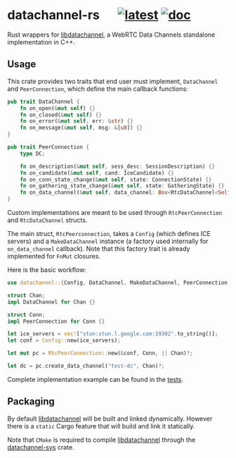 # datachannel-rs &emsp; [![latest]][crates.io] [![doc]][docs.rs]

[latest]: https://img.shields.io/crates/v/datachannel.svg
[crates.io]: https://crates.io/crates/datachannel
[doc]: https://docs.rs/datachannel/badge.svg
[docs.rs]: https://docs.rs/datachannel

Rust wrappers for [libdatachannel][], a WebRTC Data Channels standalone implementation in C++.

## Usage

This crate provides two traits that end user must implement, `DataChannel` and
`PeerConnection`, which define the main callback functions:

```rust
pub trait DataChannel {
    fn on_open(&mut self) {}
    fn on_closed(&mut self) {}
    fn on_error(&mut self, err: &str) {}
    fn on_message(&mut self, msg: &[u8]) {}
}

pub trait PeerConnection {
    type DC;

    fn on_description(&mut self, sess_desc: SessionDescription) {}
    fn on_candidate(&mut self, cand: IceCandidate) {}
    fn on_conn_state_change(&mut self, state: ConnectionState) {}
    fn on_gathering_state_change(&mut self, state: GatheringState) {}
    fn on_data_channel(&mut self, data_channel: Box<RtcDataChannel<Self::DC>>) {}
}
```

Custom implementations are meant to be used through `RtcPeerConnection` and
`RtcDataChannel` structs.

The main struct, `RtcPeerconnection`, takes a `Config` (which defines ICE servers) and a
`MakeDataChannel` instance (a factory used internally for `on_data_channel`
callback). Note that this factory trait is already implemented for `FnMut` closures.

Here is the basic workflow:

```rust
use datachannel::{Config, DataChannel, MakeDataChannel, PeerConnection, RtcPeerConnection};

struct Chan;
impl DataChannel for Chan {}

struct Conn;
impl PeerConnection for Conn {}

let ice_servers = vec!["stun:stun.l.google.com:19302".to_string()];
let conf = Config::new(ice_servers);

let mut pc = RtcPeerConnection::new(&conf, Conn, || Chan)?;

let dc = pc.create_data_channel("test-dc", Chan)?;
```

Complete implementation example can be found in the [tests](tests).

## Packaging

By default [libdatachannel][] will be built and linked dynamically. However there is a
`static` Cargo feature that will build and link it statically.

Note that `CMake` is required to compile [libdatachannel][] through the
[datachannel-sys](datachannel-sys) crate.

[libdatachannel]: https://github.com/paullouisageneau/libdatachannel
